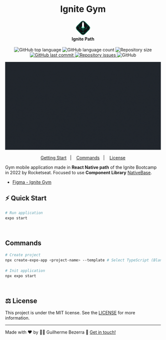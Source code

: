 <h1 align="center">
    Ignite Gym
</h1>

<h4 align="center">
  <img src="./assets/rocketseat-ignite-icon.svg" height="48" alt="Logo Ignite"><br> Ignite Path
</h4>


<p align="center">
  <img alt="GitHub top language" src="https://img.shields.io/github/languages/top/gbdsantos/react-native-rocketseat-ignite-gym.svg">

  <img alt="GitHub language count" src="https://img.shields.io/github/languages/count/gbdsantos/react-native-rocketseat-ignite-gym.svg">

  <img alt="Repository size" src="https://img.shields.io/github/repo-size/gbdsantos/react-native-rocketseat-ignite-gym.svg">

  <a href="https://github.com/gbdsantos/react-native-rocketseat-ignite-gym/commits/master">
    <img alt="GitHub last commit" src="https://img.shields.io/github/last-commit/gbdsantos/react-native-rocketseat-ignite-gym.svg">
  </a>

  <a href="https://github.com/gbdsantos/react-native-rocketseat-ignite-gym/issues">
    <img alt="Repository issues" src="https://img.shields.io/github/issues/gbdsantos/react-native-rocketseat-ignite-gym.svg">
  </a>

  <img alt="GitHub" src="https://img.shields.io/github/license/gbdsantos/react-native-rocketseat-ignite-gym.svg">
</p>

<p align="center">
  <img alt="App demo" src="./assets/app-demo.gif">
</p>


<p align="center">
    <a href="#zap-getting-start">Getting Start</a>&nbsp;&nbsp;&nbsp;|&nbsp;&nbsp;&nbsp;
    <a href="#commands">Commands</a>&nbsp;&nbsp;&nbsp;|&nbsp;&nbsp;&nbsp;
    <a href="#balance_scale-license">License</a>
</p>

Gym mobile application made in **React Native path** of the Ignite Bootcamp in 2022 by Rocketseat.
Focused to use **Component Library** [NativeBase](https://nativebase.io/ "NativeBase: Universal Components for React & React Native").


- [Figma - Ignite Gym](https://www.figma.com/community/file/1163926136397847279 "Figma: Ignite Gym")

## ⚡ Quick Start

```Bash
# Run application
expo start
```

<br>

## Commands

```Bash
# Create project
npx create-expo-app <project-name> --template # Select TypeScript (Blank)

# Init application
npx expo start
```

<br>

## :balance_scale: License

This project is under the MIT license. See the [LICENSE](https://github.com/gbdsantos/react-native-rocketseat-ignite-gym/blob/master/LICENSE) for more information.

---
Made with ♥ by :man_astronaut: Guilherme Bezerra :wave: [Get in touch!](https://www.linkedin.com/in/gbdsantos/)
